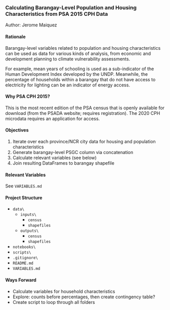### Calculating Barangay-Level Population and Housing Characteristics from PSA 2015 CPH Data

Author:
Jerome Maiquez

#### Rationale
Barangay-level variables related to population and housing characteristics can be used as data for various kinds of analysis, from economic and development planning to climate vulnerability assessments.

For example, mean years of schooling is used as a sub-indicator of the Human Development Index developed by the UNDP. Meanwhile, the percentage of households within a barangay that do not have access to electricity for lighting can be an indicator of energy access.

#### Why PSA CPH 2015?
This is the most recent edition of the PSA census that is openly available for download (from the PSADA website; requires registration). The 2020 CPH microdata requires an application for access.

#### Objectives
1. Iterate over each province/NCR city data for housing and population characteristics
2. Generate barangay-level PSGC column via concatenation
3. Calculate relevant variables (see below)
4. Join resulting DataFrames to barangay shapefile

#### Relevant Variables
See `VARIABLES.md`

#### Project Structure
- `data\`
    - `inputs\`
        - `census`
        - `shapefiles`
    - `outputs\`
        - `census`
        - `shapefiles`
- `notebooks\`
- `scripts\`
- `.gitignore\`
- `README.md`
- `VARIABLES.md`

#### Ways Forward
- Calculate variables for household characteristics
- Explore: counts before percentages, then create contingency table?
- Create script to loop through all folders